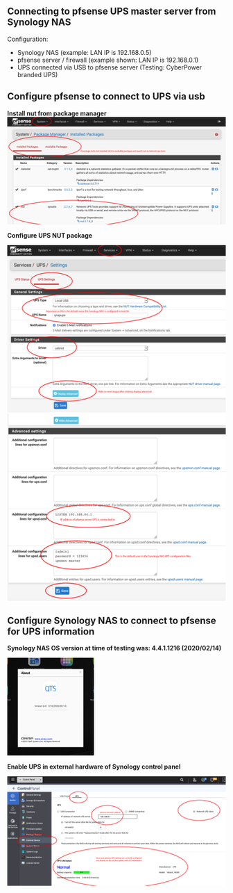 ## Connecting to pfsense UPS master server from Synology NAS
Configuration:
- Synology NAS (example: LAN IP is 192.168.0.5)
- pfsense server / firewall (example shown: LAN IP is 192.168.0.1)
- UPS connected via USB to pfsense server (Testing: CyberPower branded UPS)

## Configure pfsense to connect to UPS via usb

**Install nut from package manager**
<img src="https://raw.githubusercontent.com/mtbradley/pfsense/master/ups/pfsense_ups_config_package.png">

**Configure UPS NUT package**

<img src="https://raw.githubusercontent.com/mtbradley/pfsense/master/ups/pfsense_ups_config_1_of_2.png">
<img src="https://raw.githubusercontent.com/mtbradley/pfsense/master/ups/pfsense_ups_config_2_of_2.png">

## Configure Synology NAS to connect to pfsense for UPS information

**Synology NAS OS version at time of testing was: 4.4.1.1216 (2020/02/14)**

<img src="https://raw.githubusercontent.com/mtbradley/pfsense/master/ups/synology_nas_ups_version.png" width="200">

**Enable UPS in external hardware of Synology control panel**

<img src="https://raw.githubusercontent.com/mtbradley/pfsense/master/ups/synology_nas_ups_slave.png">
